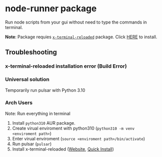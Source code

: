 # node-runner package

Run node scripts from your gui without need to type the commands in terminal.

**Note**: Package requies [`x-terminal-reloaded`](https://web.pulsar-edit.dev/packages/x-terminal-reloaded) package. Click [HERE](atom://settings-view/show-package?package=x-terminal-reloaded) to install.



## Troubleshooting

### x-terminal-reloaded installation error (Build Error)

### Universal solution

Temporarily run pulsar with Python 3.10

### Arch Users
Note: Run everything in terminal
1. Install `python310` AUR package.
2. Create virual enviroment with python310 (`python310 -m venv <enviroment path>`)
3. Enter virual enviroment (`source <enviroment path>/bin/activate`)
4. Run pulsar (`pulsar`)
5. Install x-terminal-reloaded
([Website](https://web.pulsar-edit.dev/packages/x-terminal-reloaded),
[Quick Install](atom://settings-view/show-package?package=x-terminal-reloaded))

<!-- For future Not visible in readme -->
<!-- ![A screenshot of your package](https://f.cloud.github.com/assets/69169/2290250/c35d867a-a017-11e3-86be-cd7c5bf3ff9b.gif) -->
